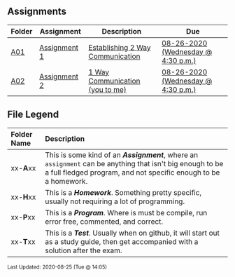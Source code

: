 ## Assignments
| Folder | Assignment | Description | Due|
 | ------------|------------|------------|------------|
 | [A01](https://github.com/rugbyprof/5443-Spatial-Data-Structures/tree/master/Assignments/A01) | [ Assignment 1 ](https://github.com/rugbyprof/5443-Spatial-Data-Structures/tree/master/Assignments/A01) | [ Establishing 2 Way Communication](https://github.com/rugbyprof/5443-Spatial-Data-Structures/tree/master/Assignments/A01) | [08-26-2020 (Wednesday @ 4:30 p.m.)](https://github.com/rugbyprof/5443-Spatial-Data-Structures/tree/master/Assignments/A01) |
 | [A02](https://github.com/rugbyprof/5443-Spatial-Data-Structures/tree/master/Assignments/A02) | [ Assignment 2 ](https://github.com/rugbyprof/5443-Spatial-Data-Structures/tree/master/Assignments/A02) | [ 1 Way Communication (you to me)](https://github.com/rugbyprof/5443-Spatial-Data-Structures/tree/master/Assignments/A02) | [08-26-2020 (Wednesday @ 4:30 p.m.)](https://github.com/rugbyprof/5443-Spatial-Data-Structures/tree/master/Assignments/A02) |

    
## File Legend

| Folder Name | Description |
|:-----------|:-------------|
|xx-**A**xx | This is some kind of an ***Assignment***, where an `assignment` can be anything that isn't big enough to be a full fledged program, and not specific enough to be a homework. |
|xx-**H**xx | This is a ***Homework***. Something pretty specific, usually not requiring a lot of programming. |
|xx-**P**xx | This is a ***Program***. Where is must be compile, run error free, commented, and correct. |
|xx-**T**xx | This is a ***Test***. Usually when on github, it will start out as a study guide, then get accompanied with a solution after the exam. |

    
<sup>Last Updated: 2020-08-25 (Tue @ 14:05)</sup>